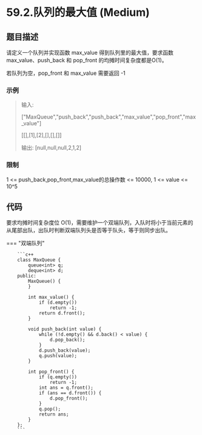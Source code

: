 # 59.2.队列的最大值 (Medium)

## 题目描述

请定义一个队列并实现函数 max_value 得到队列里的最大值，要求函数max_value、push_back 和 pop_front 的均摊时间复杂度都是O(1)。

若队列为空，pop_front 和 max_value 需要返回 -1

### 示例

> 输入: 
> 
> ["MaxQueue","push_back","push_back","max_value","pop_front","max_value"]
> 
> [[],[1],[2],[],[],[]]
> 
> 输出: [null,null,null,2,1,2]

### 限制

1 <= push_back,pop_front,max_value的总操作数 <= 10000, 1 <= value <= 10^5

## 代码

要求均摊时间复杂度位 O(1)，需要维护一个双端队列，入队时将小于当前元素的从尾部出队，出队时判断双端队列头是否等于队头，等于则同步出队。

=== "双端队列"

		```c++
		class MaxQueue {
		    queue<int> q;
		    deque<int> d;
		public:
		    MaxQueue() {
		    }
		    
		    int max_value() {
		        if (d.empty())
		            return -1;
		        return d.front();
		    }
		    
		    void push_back(int value) {
		        while (!d.empty() && d.back() < value) {
		            d.pop_back();
		        }
		        d.push_back(value);
		        q.push(value);
		    }
		    
		    int pop_front() {
		        if (q.empty())
		            return -1;
		        int ans = q.front();
		        if (ans == d.front()) {
		            d.pop_front();
		        }
		        q.pop();
		        return ans;
		    }
		};
		```